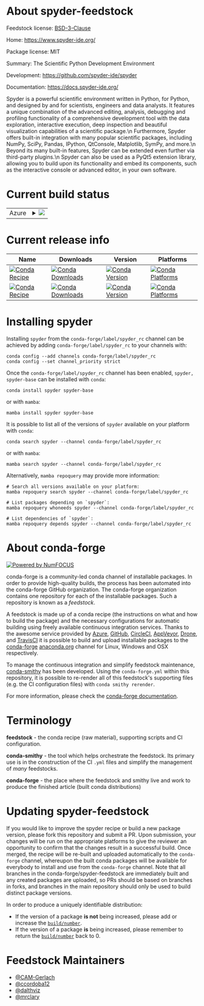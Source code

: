 About spyder-feedstock
======================

Feedstock license: [BSD-3-Clause](https://github.com/conda-forge/spyder-feedstock/blob/main/LICENSE.txt)

Home: https://www.spyder-ide.org/

Package license: MIT

Summary: The Scientific Python Development Environment

Development: https://github.com/spyder-ide/spyder

Documentation: https://docs.spyder-ide.org/

Spyder is a powerful scientific environment written in Python, for Python,
and designed by and for scientists, engineers and data analysts.
It features a unique combination of the advanced editing, analysis,
debugging and profiling functionality of a comprehensive development tool
with the data exploration, interactive execution, deep inspection and
beautiful visualization capabilities of a scientific package.\n
Furthermore, Spyder offers built-in integration with many popular
scientific packages, including NumPy, SciPy, Pandas, IPython, QtConsole,
Matplotlib, SymPy, and more.\n
Beyond its many built-in features, Spyder can be extended even further via
third-party plugins.\n
Spyder can also be used as a PyQt5 extension library, allowing you to build
upon its functionality and embed its components, such as the interactive
console or advanced editor, in your own software.


Current build status
====================


<table>
    
  <tr>
    <td>Azure</td>
    <td>
      <details>
        <summary>
          <a href="https://dev.azure.com/conda-forge/feedstock-builds/_build/latest?definitionId=3589&branchName=main">
            <img src="https://dev.azure.com/conda-forge/feedstock-builds/_apis/build/status/spyder-feedstock?branchName=main">
          </a>
        </summary>
        <table>
          <thead><tr><th>Variant</th><th>Status</th></tr></thead>
          <tbody><tr>
              <td>linux_64</td>
              <td>
                <a href="https://dev.azure.com/conda-forge/feedstock-builds/_build/latest?definitionId=3589&branchName=main">
                  <img src="https://dev.azure.com/conda-forge/feedstock-builds/_apis/build/status/spyder-feedstock?branchName=main&jobName=linux&configuration=linux%20linux_64_" alt="variant">
                </a>
              </td>
            </tr><tr>
              <td>osx_64</td>
              <td>
                <a href="https://dev.azure.com/conda-forge/feedstock-builds/_build/latest?definitionId=3589&branchName=main">
                  <img src="https://dev.azure.com/conda-forge/feedstock-builds/_apis/build/status/spyder-feedstock?branchName=main&jobName=osx&configuration=osx%20osx_64_" alt="variant">
                </a>
              </td>
            </tr><tr>
              <td>win_64_python3.10.____cpython</td>
              <td>
                <a href="https://dev.azure.com/conda-forge/feedstock-builds/_build/latest?definitionId=3589&branchName=main">
                  <img src="https://dev.azure.com/conda-forge/feedstock-builds/_apis/build/status/spyder-feedstock?branchName=main&jobName=win&configuration=win%20win_64_python3.10.____cpython" alt="variant">
                </a>
              </td>
            </tr><tr>
              <td>win_64_python3.11.____cpython</td>
              <td>
                <a href="https://dev.azure.com/conda-forge/feedstock-builds/_build/latest?definitionId=3589&branchName=main">
                  <img src="https://dev.azure.com/conda-forge/feedstock-builds/_apis/build/status/spyder-feedstock?branchName=main&jobName=win&configuration=win%20win_64_python3.11.____cpython" alt="variant">
                </a>
              </td>
            </tr><tr>
              <td>win_64_python3.12.____cpython</td>
              <td>
                <a href="https://dev.azure.com/conda-forge/feedstock-builds/_build/latest?definitionId=3589&branchName=main">
                  <img src="https://dev.azure.com/conda-forge/feedstock-builds/_apis/build/status/spyder-feedstock?branchName=main&jobName=win&configuration=win%20win_64_python3.12.____cpython" alt="variant">
                </a>
              </td>
            </tr><tr>
              <td>win_64_python3.13.____cp313</td>
              <td>
                <a href="https://dev.azure.com/conda-forge/feedstock-builds/_build/latest?definitionId=3589&branchName=main">
                  <img src="https://dev.azure.com/conda-forge/feedstock-builds/_apis/build/status/spyder-feedstock?branchName=main&jobName=win&configuration=win%20win_64_python3.13.____cp313" alt="variant">
                </a>
              </td>
            </tr>
          </tbody>
        </table>
      </details>
    </td>
  </tr>
</table>

Current release info
====================

| Name | Downloads | Version | Platforms |
| --- | --- | --- | --- |
| [![Conda Recipe](https://img.shields.io/badge/recipe-spyder-green.svg)](https://anaconda.org/conda-forge/spyder) | [![Conda Downloads](https://img.shields.io/conda/dn/conda-forge/spyder.svg)](https://anaconda.org/conda-forge/spyder) | [![Conda Version](https://img.shields.io/conda/vn/conda-forge/spyder.svg)](https://anaconda.org/conda-forge/spyder) | [![Conda Platforms](https://img.shields.io/conda/pn/conda-forge/spyder.svg)](https://anaconda.org/conda-forge/spyder) |
| [![Conda Recipe](https://img.shields.io/badge/recipe-spyder--base-green.svg)](https://anaconda.org/conda-forge/spyder-base) | [![Conda Downloads](https://img.shields.io/conda/dn/conda-forge/spyder-base.svg)](https://anaconda.org/conda-forge/spyder-base) | [![Conda Version](https://img.shields.io/conda/vn/conda-forge/spyder-base.svg)](https://anaconda.org/conda-forge/spyder-base) | [![Conda Platforms](https://img.shields.io/conda/pn/conda-forge/spyder-base.svg)](https://anaconda.org/conda-forge/spyder-base) |

Installing spyder
=================

Installing `spyder` from the `conda-forge/label/spyder_rc` channel can be achieved by adding `conda-forge/label/spyder_rc` to your channels with:

```
conda config --add channels conda-forge/label/spyder_rc
conda config --set channel_priority strict
```

Once the `conda-forge/label/spyder_rc` channel has been enabled, `spyder, spyder-base` can be installed with `conda`:

```
conda install spyder spyder-base
```

or with `mamba`:

```
mamba install spyder spyder-base
```

It is possible to list all of the versions of `spyder` available on your platform with `conda`:

```
conda search spyder --channel conda-forge/label/spyder_rc
```

or with `mamba`:

```
mamba search spyder --channel conda-forge/label/spyder_rc
```

Alternatively, `mamba repoquery` may provide more information:

```
# Search all versions available on your platform:
mamba repoquery search spyder --channel conda-forge/label/spyder_rc

# List packages depending on `spyder`:
mamba repoquery whoneeds spyder --channel conda-forge/label/spyder_rc

# List dependencies of `spyder`:
mamba repoquery depends spyder --channel conda-forge/label/spyder_rc
```


About conda-forge
=================

[![Powered by
NumFOCUS](https://img.shields.io/badge/powered%20by-NumFOCUS-orange.svg?style=flat&colorA=E1523D&colorB=007D8A)](https://numfocus.org)

conda-forge is a community-led conda channel of installable packages.
In order to provide high-quality builds, the process has been automated into the
conda-forge GitHub organization. The conda-forge organization contains one repository
for each of the installable packages. Such a repository is known as a *feedstock*.

A feedstock is made up of a conda recipe (the instructions on what and how to build
the package) and the necessary configurations for automatic building using freely
available continuous integration services. Thanks to the awesome service provided by
[Azure](https://azure.microsoft.com/en-us/services/devops/), [GitHub](https://github.com/),
[CircleCI](https://circleci.com/), [AppVeyor](https://www.appveyor.com/),
[Drone](https://cloud.drone.io/welcome), and [TravisCI](https://travis-ci.com/)
it is possible to build and upload installable packages to the
[conda-forge](https://anaconda.org/conda-forge) [anaconda.org](https://anaconda.org/)
channel for Linux, Windows and OSX respectively.

To manage the continuous integration and simplify feedstock maintenance,
[conda-smithy](https://github.com/conda-forge/conda-smithy) has been developed.
Using the ``conda-forge.yml`` within this repository, it is possible to re-render all of
this feedstock's supporting files (e.g. the CI configuration files) with ``conda smithy rerender``.

For more information, please check the [conda-forge documentation](https://conda-forge.org/docs/).

Terminology
===========

**feedstock** - the conda recipe (raw material), supporting scripts and CI configuration.

**conda-smithy** - the tool which helps orchestrate the feedstock.
                   Its primary use is in the construction of the CI ``.yml`` files
                   and simplify the management of *many* feedstocks.

**conda-forge** - the place where the feedstock and smithy live and work to
                  produce the finished article (built conda distributions)


Updating spyder-feedstock
=========================

If you would like to improve the spyder recipe or build a new
package version, please fork this repository and submit a PR. Upon submission,
your changes will be run on the appropriate platforms to give the reviewer an
opportunity to confirm that the changes result in a successful build. Once
merged, the recipe will be re-built and uploaded automatically to the
`conda-forge` channel, whereupon the built conda packages will be available for
everybody to install and use from the `conda-forge` channel.
Note that all branches in the conda-forge/spyder-feedstock are
immediately built and any created packages are uploaded, so PRs should be based
on branches in forks, and branches in the main repository should only be used to
build distinct package versions.

In order to produce a uniquely identifiable distribution:
 * If the version of a package **is not** being increased, please add or increase
   the [``build/number``](https://docs.conda.io/projects/conda-build/en/latest/resources/define-metadata.html#build-number-and-string).
 * If the version of a package **is** being increased, please remember to return
   the [``build/number``](https://docs.conda.io/projects/conda-build/en/latest/resources/define-metadata.html#build-number-and-string)
   back to 0.

Feedstock Maintainers
=====================

* [@CAM-Gerlach](https://github.com/CAM-Gerlach/)
* [@ccordoba12](https://github.com/ccordoba12/)
* [@dalthviz](https://github.com/dalthviz/)
* [@mrclary](https://github.com/mrclary/)

